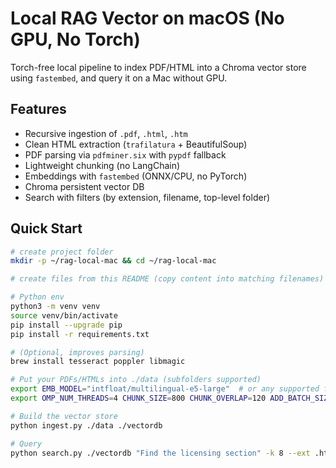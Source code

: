 # Local RAG Vector on macOS (No GPU, No Torch)

Torch-free local pipeline to index PDF/HTML into a Chroma vector store using `fastembed`, and query it on a Mac without GPU.

## Features
- Recursive ingestion of `.pdf`, `.html`, `.htm`
- Clean HTML extraction (`trafilatura` + BeautifulSoup)
- PDF parsing via `pdfminer.six` with `pypdf` fallback
- Lightweight chunking (no LangChain)
- Embeddings with `fastembed` (ONNX/CPU, no PyTorch)
- Chroma persistent vector DB
- Search with filters (by extension, filename, top-level folder)

## Quick Start

```bash
# create project folder
mkdir -p ~/rag-local-mac && cd ~/rag-local-mac

# create files from this README (copy content into matching filenames)

# Python env
python3 -m venv venv
source venv/bin/activate
pip install --upgrade pip
pip install -r requirements.txt

# (Optional, improves parsing)
brew install tesseract poppler libmagic

# Put your PDFs/HTMLs into ./data (subfolders supported)
export EMB_MODEL="intfloat/multilingual-e5-large"  # or any supported fastembed model
export OMP_NUM_THREADS=4 CHUNK_SIZE=800 CHUNK_OVERLAP=120 ADD_BATCH_SIZE=800 EMB_BATCH=128

# Build the vector store
python ingest.py ./data ./vectordb

# Query
python search.py ./vectordb "Find the licensing section" -k 8 --ext .html --name license
